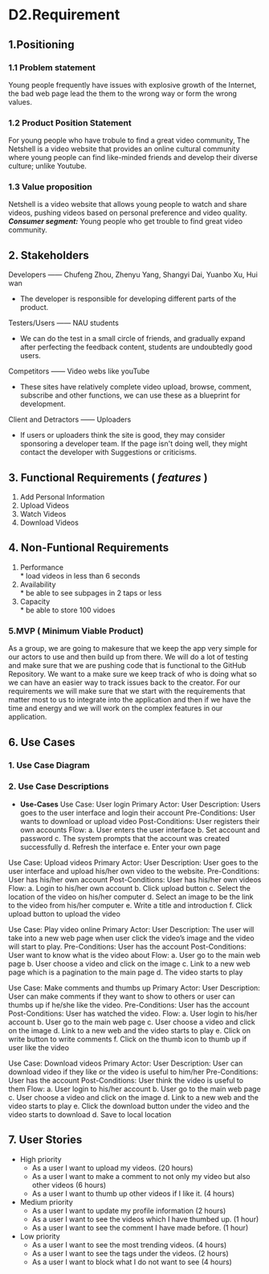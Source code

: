 D2.Requirement
==============
## 1.Positioning
### 1.1 Problem statement
  Young people frequently have issues with explosive growth of the Internet, 
  the bad web page lead the them to the wrong way or form the wrong values. 

### 1.2 Product Position Statement
  For young people who have trobule to find a great video community, The Netshell is
  a video website that provides an online cultural community where young people can find 
  like-minded friends and develop their diverse culture; unlike Youtube.
  
### 1.3 Value proposition

   Netshell is a video website that allows young people to watch and share videos,
   pushing videos based on personal preference and video quality.
   ***Consumer segment:*** Young people who get trouble to find great video community.
     
  ## 2. Stakeholders
  
   Developers —— Chufeng Zhou, Zhenyu Yang, Shangyi Dai, Yuanbo Xu, Hui wan 
  * The developer is responsible for developing different parts of the product.
  
   Testers/Users —— NAU students 
  * We can do the test in a small circle of friends, and gradually expand after perfecting the feedback content, students are undoubtedly good users.
  
   Competitors —— Video webs like youTube 
  * These sites have relatively complete video upload, browse, comment, subscribe and other functions, we can use these as a blueprint for development.
   
   Client and Detractors —— Uploaders
  * If users or uploaders think the site is good, they may consider sponsoring a developer team. If the page isn't doing well, they might contact the developer with Suggestions or criticisms.

## 3. Functional Requirements ( *features* )
  1. Add Personal Information
  2. Upload Videos
  3. Watch Videos
  4. Download Videos
  
## 4. Non-Funtional Requirements
  1. Performance  
    * load videos in less than 6 seconds
  2. Availability  
    * be able to see subpages in 2 taps or less
  3. Capacity  
    * be able to store 100 vidoes

### 5.MVP ( Minimum Viable Product)


As a group, we are going to makesure that we keep the app very simple for our actors to use and then build up from there.
We will do a lot of testing and make sure that we are pushing code that is functional to the GitHub Repository. 
We want to a make sure we keep track of who is doing what so we can have an easier way to track issues back to the creator. 
For our requirements we will make sure that we start with the requirements that matter most to us to integrate into the application and then if 
we have the time and energy and we will work on the  complex features in our application.

## 6. Use Cases
  ### 1. Use Case Diagram
  
 
 ### 2. Use Case Descriptions
  * **Use-Cases**
Use Case: User login
Primary Actor: User
Description: Users goes to the user interface and login their account
Pre-Conditions: User wants to download or upload video
Post-Conditions: User registers their own accounts
Flow: 
a. User enters the user interface
b. Set account and password
c. The system prompts that the account was created successfully
d. Refresh the interface
e. Enter your own page

Use Case: Upload videos
Primary Actor: User
Description: User goes to the user interface and upload his/her own video to the 	website.
Pre-Conditions: User has his/her own account
Post-Conditions: User has his/her own videos
Flow: 
a. Login to his/her own account
b. Click upload button
c. Select the location of the video on his/her computer
d. Select an image to be the link to the video from his/her computer
e. Write a title and introduction
f. Click upload button to upload the video

Use Case: Play video online
Primary Actor: User
Description: The user will take into a new web page when user click the video’s 		image and the video will start to play.
Pre-Conditions: User has the account
Post-Conditions: User want to know what is the video about
Flow: 
a. User go to the main web page
b. User choose a video and click on the image
c. Link to a new web page which is a pagination to the main page
d. The video starts to play

Use Case: Make comments and thumbs up
Primary Actor: User
Description: User can make comments if they want to show to others or user can 	thumbs up if he/she like the video.
Pre-Conditions: User has the account
Post-Conditions: User has watched the video.
Flow: 
a. User login to his/her account
b. User go to the main web page
c. User choose a video and click on the image
d. Link to a new web and the video starts to play
e. Click on write button to write comments
f. Click on the thumb icon to thumb up if user like the video

Use Case: Download videos
Primary Actor: User
Description: User can download video if they like or the video is useful to him/her
Pre-Conditions: User has the account
Post-Conditions: User think the video is useful to them
Flow: 
a. User login to his/her account
b. User go to the main web page
c. User choose a video and click on the image
d. Link to a new web and the video starts to play
e. Click the download button under the video and the video starts to download
d. Save to local location

## 7. User Stories
  * High priority
    * As a user I want to upload my videos. (20 hours)
    * As a user I want to make a comment to not only my video but also other videos (6 hours)
    * As a user I want to thumb up other videos if I like it. (4 hours)
  * Medium priority
    * As a user I want to update my profile information (2 hours)
    * As a user I want to see the videos which I have thumbed up. (1 hour)
    * As a user I want to see the comment I have made before. (1 hour)
  * Low priority
    * As a user I want to see the most trending videos. (4 hours)
    * As a user I want to see the tags under the videos. (2 hours)
    * As a user I want to block what I do not want to see (4 hours)
